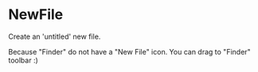 NewFile
=======

Create an 'untitled' new file.

Because "Finder" do not have a "New File" icon. You can drag to "Finder" toolbar :)
